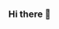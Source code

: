 ### Hi there 👋

<!--
**georgezacharakis/georgezacharakis** is a ✨ _special_ ✨ repository because its `README.md` (this file) appears on your GitHub profile.
 
